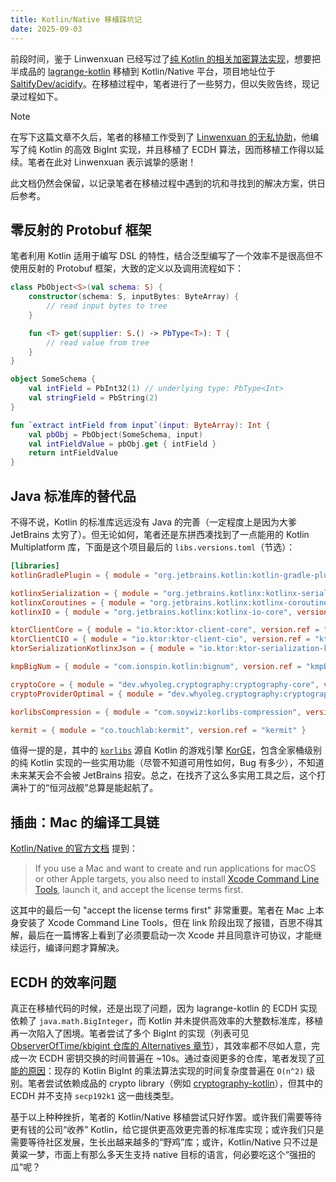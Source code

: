```yaml
---
title: Kotlin/Native 移植踩坑记
date: 2025-09-03
---
```


前段时间，鉴于 Linwenxuan 已经写过了[纯 Kotlin 的相关加密算法实现](https://github.com/LagrangeDev/lagrange-kotlin/tree/main/src/main/kotlin/org/lagrange/dev/utils/crypto)，想要把半成品的 [lagrange-kotlin](https://github.com/LagrangeDev/Lagrange-kotlin) 移植到 Kotlin/Native 平台，项目地址位于 [SaltifyDev/acidify](https://github.com/SaltifyDev/acidify)。在移植过程中，笔者进行了一些努力，但以失败告终，现记录过程如下。

> [!note]
>
> 在写下这篇文章不久后，笔者的移植工作受到了 [Linwenxuan 的无私协助](https://github.com/SaltifyDev/acidify/commit/5295a04e5a5a1537d57408ca5c8bec8246c483af)，他编写了纯 Kotlin 的高效 BigInt 实现，并且移植了 ECDH 算法，因而移植工作得以延续。笔者在此对 Linwenxuan 表示诚挚的感谢！
>
> 此文档仍然会保留，以记录笔者在移植过程中遇到的坑和寻找到的解决方案，供日后参考。

## 零反射的 Protobuf 框架

笔者利用 Kotlin 适用于编写 DSL 的特性，结合泛型编写了一个效率不是很高但不使用反射的 Protobuf 框架，大致的定义以及调用流程如下：

```kotlin
class PbObject<S>(val schema: S) {
    constructor(schema: S, inputBytes: ByteArray) {
        // read input bytes to tree
    }

    fun <T> get(supplier: S.() -> PbType<T>): T {
        // read value from tree
    }
}

object SomeSchema {
    val intField = PbInt32(1) // underlying type: PbType<Int>
    val stringField = PbString(2)
}

fun `extract intField from input`(input: ByteArray): Int {
    val pbObj = PbObject(SomeSchema, input)
    val intFieldValue = pbObj.get { intField }
    return intFieldValue
}
```

## Java 标准库的替代品

不得不说，Kotlin 的标准库远远没有 Java 的完善（一定程度上是因为大爹 JetBrains 太穷了）。但无论如何，笔者还是东拼西凑找到了一点能用的 Kotlin Multiplatform 库，下面是这个项目最后的 `libs.versions.toml`（节选）：

```toml
[libraries]
kotlinGradlePlugin = { module = "org.jetbrains.kotlin:kotlin-gradle-plugin", version.ref = "kotlin" }

kotlinxSerialization = { module = "org.jetbrains.kotlinx:kotlinx-serialization-json", version.ref = "kotlinxSerializationJSON" }
kotlinxCoroutines = { module = "org.jetbrains.kotlinx:kotlinx-coroutines-core", version.ref = "kotlinxCoroutines" }
kotlinxIO = { module = "org.jetbrains.kotlinx:kotlinx-io-core", version.ref = "kotlinxIO" }

ktorClientCore = { module = "io.ktor:ktor-client-core", version.ref = "ktor" }
ktorClientCIO = { module = "io.ktor:ktor-client-cio", version.ref = "ktor" }
ktorSerializationKotlinxJson = { module = "io.ktor:ktor-serialization-kotlinx-json", version.ref = "ktor" }

kmpBigNum = { module = "com.ionspin.kotlin:bignum", version.ref = "kmpBigNum" }

cryptoCore = { module = "dev.whyoleg.cryptography:cryptography-core", version.ref = "crypto" }
cryptoProviderOptimal = { module = "dev.whyoleg.cryptography:cryptography-provider-optimal", version.ref = "crypto" }

korlibsCompression = { module = "com.soywiz:korlibs-compression", version.ref = "korlibs" }

kermit = { module = "co.touchlab:kermit", version.ref = "kermit" }
```

值得一提的是，其中的 [`korlibs`](https://github.com/korlibs/korlibs) 源自 Kotlin 的游戏引擎 [KorGE](https://github.com/korlibs/korge)，包含全家桶级别的纯 Kotlin 实现的一些实用功能（尽管不知道可用性如何，Bug 有多少），不知道未来某天会不会被 JetBrains 招安。总之，在找齐了这么多实用工具之后，这个打满补丁的“恒河战舰”总算是能起航了。

## 插曲：Mac 的编译工具链

[Kotlin/Native 的官方文档](https://kotlinlang.org/docs/native-get-started.html) 提到：

> If you use a Mac and want to create and run applications for macOS or other Apple targets, you also need to install [Xcode Command Line Tools](https://developer.apple.com/download/), launch it, and accept the license terms first.

这其中的最后一句 "accept the license terms first" 非常重要。笔者在 Mac 上本身安装了 Xcode Command Line Tools，但在 link 阶段出现了报错，百思不得其解，最后在一篇博客上看到了必须要启动一次 Xcode 并且同意许可协议，才能继续运行，编译问题才算解决。

## ECDH 的效率问题

真正在移植代码的时候，还是出现了问题，因为 lagrange-kotlin 的 ECDH 实现依赖了 `java.math.BigInteger`，而 Kotlin 并未提供高效率的大整数标准库，移植再一次陷入了困境。笔者尝试了多个 BigInt 的实现（列表可见 [ObserverOfTime/kbigint 仓库的 Alternatives 章节](https://github.com/ObserverOfTime/kbigint)），其效率都不尽如人意，完成一次 ECDH 密钥交换的时间普遍在 ~10s。通过查阅更多的仓库，笔者发现了[可能的原因](https://github.com/SciProgCentre/kmath/issues/279)：现存的 Kotlin BigInt 的乘法算法实现的时间复杂度普遍在 `O(n^2)` 级别。笔者尝试依赖成品的 crypto library（例如 [cryptography-kotlin](https://github.com/whyoleg/cryptography-kotlin)），但其中的 ECDH 并不支持 `secp192k1` 这一曲线类型。

基于以上种种挫折，笔者的 Kotlin/Native 移植尝试只好作罢。或许我们需要等待更有钱的公司“收养” Kotlin，给它提供更高效更完善的标准库实现；或许我们只是需要等待社区发展，生长出越来越多的“野鸡”库；或许，Kotlin/Native 只不过是黄粱一梦，市面上有那么多天生支持 native 目标的语言，何必要吃这个“强扭的瓜”呢？
